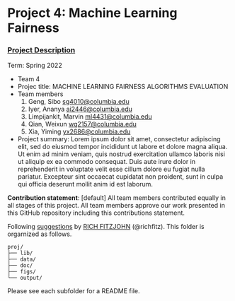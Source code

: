 # Project 4: Machine Learning Fairness

### [Project Description](doc/project4_desc.md)

Term: Spring 2022

+ Team 4
+ Projec title: MACHINE LEARNING FAIRNESS ALGORITHMS EVALUATION
+ Team members
    1. Geng, Sibo sg4010@columbia.edu
    2. Iyer, Ananya ai2446@columbia.edu
    3. Limpijankit, Marvin ml4431@columbia.edu
    4. Qian, Weixun wq2157@columbia.edu
    5. Xia, Yiming yx2686@columbia.edu
+ Project summary: Lorem ipsum dolor sit amet, consectetur adipiscing elit, sed do eiusmod tempor incididunt ut labore et dolore magna aliqua. Ut enim ad minim veniam, quis nostrud exercitation ullamco laboris nisi ut aliquip ex ea commodo consequat. Duis aute irure dolor in reprehenderit in voluptate velit esse cillum dolore eu fugiat nulla pariatur. Excepteur sint occaecat cupidatat non proident, sunt in culpa qui officia deserunt mollit anim id est laborum.
	
**Contribution statement**: [default] All team members contributed equally in all stages of this project. All team members approve our work presented in this GitHub repository including this contributions statement. 

Following [suggestions](http://nicercode.github.io/blog/2013-04-05-projects/) by [RICH FITZJOHN](http://nicercode.github.io/about/#Team) (@richfitz). This folder is orgarnized as follows.

```
proj/
├── lib/
├── data/
├── doc/
├── figs/
└── output/
```

Please see each subfolder for a README file.
